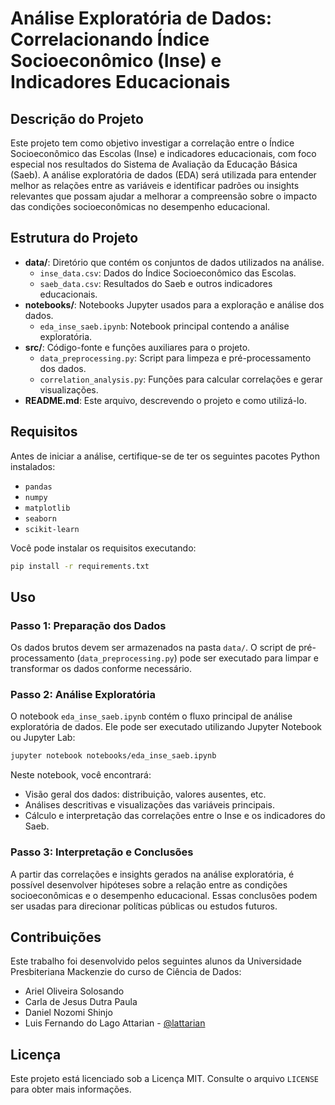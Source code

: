 

# Análise Exploratória de Dados: Correlacionando Índice Socioeconômico (Inse) e Indicadores Educacionais

## Descrição do Projeto

Este projeto tem como objetivo investigar a correlação entre o Índice Socioeconômico das Escolas (Inse) e indicadores educacionais, com foco especial nos resultados do Sistema de Avaliação da Educação Básica (Saeb). A análise exploratória de dados (EDA) será utilizada para entender melhor as relações entre as variáveis e identificar padrões ou insights relevantes que possam ajudar a melhorar a compreensão sobre o impacto das condições socioeconômicas no desempenho educacional.

## Estrutura do Projeto

- **data/**: Diretório que contém os conjuntos de dados utilizados na análise.
  - `inse_data.csv`: Dados do Índice Socioeconômico das Escolas.
  - `saeb_data.csv`: Resultados do Saeb e outros indicadores educacionais.
- **notebooks/**: Notebooks Jupyter usados para a exploração e análise dos dados.
  - `eda_inse_saeb.ipynb`: Notebook principal contendo a análise exploratória.
- **src/**: Código-fonte e funções auxiliares para o projeto.
  - `data_preprocessing.py`: Script para limpeza e pré-processamento dos dados.
  - `correlation_analysis.py`: Funções para calcular correlações e gerar visualizações.
- **README.md**: Este arquivo, descrevendo o projeto e como utilizá-lo.

## Requisitos

Antes de iniciar a análise, certifique-se de ter os seguintes pacotes Python instalados:

- `pandas`
- `numpy`
- `matplotlib`
- `seaborn`
- `scikit-learn`

Você pode instalar os requisitos executando:

```bash
pip install -r requirements.txt
```

## Uso

### Passo 1: Preparação dos Dados

Os dados brutos devem ser armazenados na pasta `data/`. O script de pré-processamento (`data_preprocessing.py`) pode ser executado para limpar e transformar os dados conforme necessário.

### Passo 2: Análise Exploratória

O notebook `eda_inse_saeb.ipynb` contém o fluxo principal de análise exploratória de dados. Ele pode ser executado utilizando Jupyter Notebook ou Jupyter Lab:

```bash
jupyter notebook notebooks/eda_inse_saeb.ipynb
```

Neste notebook, você encontrará:

- Visão geral dos dados: distribuição, valores ausentes, etc.
- Análises descritivas e visualizações das variáveis principais.
- Cálculo e interpretação das correlações entre o Inse e os indicadores do Saeb.

### Passo 3: Interpretação e Conclusões

A partir das correlações e insights gerados na análise exploratória, é possível desenvolver hipóteses sobre a relação entre as condições socioeconômicas e o desempenho educacional. Essas conclusões podem ser usadas para direcionar políticas públicas ou estudos futuros.

## Contribuições
Este trabalho foi desenvolvido pelos seguintes alunos da Universidade Presbiteriana Mackenzie do curso de Ciência de Dados:
 - Ariel Oliveira Solosando 
 - Carla de Jesus Dutra Paula
 - Daniel Nozomi Shinjo
 - Luis Fernando do Lago Attarian - [@lattarian](https://github.com/lattarian)

## Licença

Este projeto está licenciado sob a Licença MIT. Consulte o arquivo `LICENSE` para obter mais informações.

